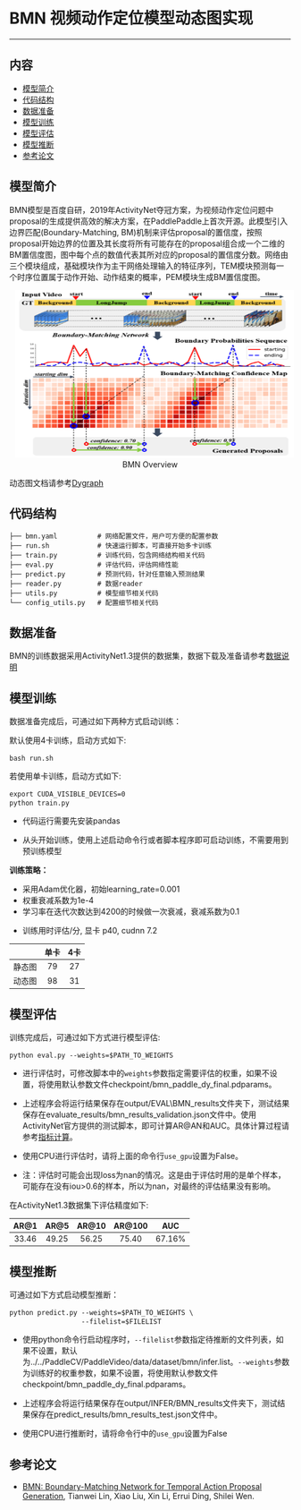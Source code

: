 # BMN 视频动作定位模型动态图实现

---
## 内容

- [模型简介](#模型简介)
- [代码结构](#代码结构)
- [数据准备](#数据准备)
- [模型训练](#模型训练)
- [模型评估](#模型评估)
- [模型推断](#模型推断)
- [参考论文](#参考论文)


## 模型简介

BMN模型是百度自研，2019年ActivityNet夺冠方案，为视频动作定位问题中proposal的生成提供高效的解决方案，在PaddlePaddle上首次开源。此模型引入边界匹配(Boundary-Matching, BM)机制来评估proposal的置信度，按照proposal开始边界的位置及其长度将所有可能存在的proposal组合成一个二维的BM置信度图，图中每个点的数值代表其所对应的proposal的置信度分数。网络由三个模块组成，基础模块作为主干网络处理输入的特征序列，TEM模块预测每一个时序位置属于动作开始、动作结束的概率，PEM模块生成BM置信度图。

<p align="center">
<img src="../../PaddleCV/PaddleVideo/images/BMN.png" height=300 width=500 hspace='10'/> <br />
BMN Overview
</p>

动态图文档请参考[Dygraph](https://www.paddlepaddle.org.cn/documentation/docs/zh/develop/user_guides/howto/dygraph/DyGraph.html)


## 代码结构
```
├── bmn.yaml          # 网络配置文件，用户可方便的配置参数
├── run.sh            # 快速运行脚本，可直接开始多卡训练
├── train.py          # 训练代码，包含网络结构相关代码
├── eval.py           # 评估代码，评估网络性能
├── predict.py        # 预测代码，针对任意输入预测结果
├── reader.py         # 数据reader
├── utils.py          # 模型细节相关代码
└── config_utils.py   # 配置细节相关代码
```


## 数据准备

BMN的训练数据采用ActivityNet1.3提供的数据集，数据下载及准备请参考[数据说明](../../PaddleCV/PaddleVideo/data/dataset/bmn/README.md)


## 模型训练

数据准备完成后，可通过如下两种方式启动训练：

默认使用4卡训练，启动方式如下:

    bash run.sh

若使用单卡训练，启动方式如下:

    export CUDA_VISIBLE_DEVICES=0
    python train.py

- 代码运行需要先安装pandas

- 从头开始训练，使用上述启动命令行或者脚本程序即可启动训练，不需要用到预训练模型

**训练策略：**

*  采用Adam优化器，初始learning\_rate=0.001
*  权重衰减系数为1e-4
*  学习率在迭代次数达到4200的时候做一次衰减，衰减系数为0.1

- 训练用时评估/分, 显卡 p40, cudnn 7.2

|       |  单卡  | 4卡   |
| :---: | :---: | :---: |
| 静态图 |  79   |   27  |
| 动态图 |  98   |   31  |

## 模型评估

训练完成后，可通过如下方式进行模型评估:

    python eval.py --weights=$PATH_TO_WEIGHTS

- 进行评估时，可修改脚本中的`weights`参数指定需要评估的权重，如果不设置，将使用默认参数文件checkpoint/bmn\_paddle\_dy\_final.pdparams。

- 上述程序会将运行结果保存在output/EVAL\BMN\_results文件夹下，测试结果保存在evaluate\_results/bmn\_results\_validation.json文件中。使用ActivityNet官方提供的测试脚本，即可计算AR@AN和AUC。具体计算过程请参考[指标计算](../../PaddleCV/PaddleVideo/metrics/bmn_metrics/README.md)。

- 使用CPU进行评估时，请将上面的命令行`use_gpu`设置为False。

- 注：评估时可能会出现loss为nan的情况。这是由于评估时用的是单个样本，可能存在没有iou>0.6的样本，所以为nan，对最终的评估结果没有影响。

在ActivityNet1.3数据集下评估精度如下:

| AR@1 | AR@5 | AR@10 | AR@100 | AUC |
| :---: | :---: | :---: | :---: | :---: |
| 33.46 | 49.25 | 56.25 | 75.40 | 67.16% |


## 模型推断

可通过如下方式启动模型推断：

    python predict.py --weights=$PATH_TO_WEIGHTS \
                      --filelist=$FILELIST

- 使用python命令行启动程序时，`--filelist`参数指定待推断的文件列表，如果不设置，默认为../../PaddleCV/PaddleVideo/data/dataset/bmn/infer.list。`--weights`参数为训练好的权重参数，如果不设置，将使用默认参数文件checkpoint/bmn\_paddle\_dy\_final.pdparams。

- 上述程序会将运行结果保存在output/INFER/BMN\_results文件夹下，测试结果保存在predict\_results/bmn\_results\_test.json文件中。

- 使用CPU进行推断时，请将命令行中的`use_gpu`设置为False


## 参考论文

- [BMN: Boundary-Matching Network for Temporal Action Proposal Generation](https://arxiv.org/abs/1907.09702), Tianwei Lin, Xiao Liu, Xin Li, Errui Ding, Shilei Wen.

